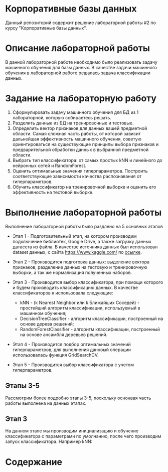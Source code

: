 # Корпоративные базы данных
Данный репозиторий содержит решение лабораторной работы #2 по курсу "Корпоративные базы данных".


# Описание лабораторной работы
В данной лабораторной работе необходимо было реализовать задачу машинного обучения для базы данных.
В качестве задачи машинного обучения в лабораторной работе решалась задача классификации данных.

# Задание на лабораторную работу
1. Сформулировать задачу машинного обучения для БД из 1 лабораторной, которую собираетесь решать.
2. Разделить данные из БД на тренировочные и тестовые.
3. Определить вектор признаков для данных вашей предметной области. Самая сложная часть работы, от которой зависит дальнейшая эффективность машинного обучения, советую ориентироваться на существующие принципы выбора признаков и предварительной обработки данных в выбранной предметной области.
4. Выбрать тип классификатора: от самых простых kNN и линейного до нейронных сетей и RandomForest.
5. Оценить оптимальные значения гиперпараметров. Построить соответствующие зависимости качества распознавания от гиперпараметров.
6. Обучить классификатор на тренировочной выборке и оценить его эффективность на тестовой выборке.


# Выполнение лабораторной работы
Выполнение лабораторной работы было раздлено на 5 основных этапов

* Этап 1 - Подготовительный этап, на котором производим подключение библиотек, Google Drive, а также загрузку данных датасета из файла. В качестве источника данных был использован dataset данных, с сайта https://www.kaggle.com/ по [ссылке](https://www.kaggle.com/datasets/pritsheta/diabetes-dataset).
* Этап 2 - Производится подготовка данных: выделение вектора признаков, разделение данных на тестовую и тренировочную выборки, а так же нормализация полученных наборов.
* Этап 3 - Производится выбор классификатора, при помощи которого и будем производить классификацию данных. В качестве классификаторов я использовала следующие:

   - kNN - (k Nearest Neighbor или k Ближайших Соседей) - простейший алгоритм классификации, используемый в машинном обучения;
   - DecisionTreeClassifier - алгоритм классификации, построенный на основе дерева решений;
   - RandomForestClassifier - алгоритм классификации, построенный на основе ансамбля деревьев решений.
* Этап 4 - Производится подбор оптимальных значений гиперпараметров, для выполнения данноый операции использовалась функция GridSearchCV.
* Этап 5 - Производится выбор классификатора с учетом гиперпараметров.


## Этапы 3-5
Рассмотрим более подробно этапы 3-5, поскольку оснонвая часть работы выполнена на данных этапах.

## Этап 3
На данном этапе мы производим инициализацию и обучение классификатора с параметрами по умолчанию, после чего производим запуск классификатора. Например kNN:



# Содержание

